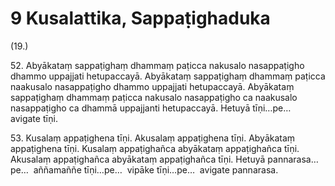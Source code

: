 

# 9 Kusalattika, Sappaṭighaduka


(19.)

52\. Abyākataṃ sappaṭighaṃ dhammaṃ paṭicca nakusalo nasappaṭigho dhammo uppajjati hetupaccayā. Abyākataṃ sappaṭighaṃ dhammaṃ paṭicca naakusalo nasappaṭigho dhammo uppajjati hetupaccayā. Abyākataṃ sappaṭighaṃ dhammaṃ paṭicca nakusalo nasappaṭigho ca naakusalo nasappaṭigho ca dhammā uppajjanti hetupaccayā. Hetuyā tīṇi…pe…  avigate tīṇi.

53\. Kusalaṃ appaṭighena tīṇi. Akusalaṃ appaṭighena tīṇi. Abyākataṃ appaṭighena tīṇi. Kusalaṃ appaṭighañca abyākataṃ appaṭighañca tīṇi. Akusalaṃ appaṭighañca abyākataṃ appaṭighañca tīṇi. Hetuyā pannarasa…pe…  aññamaññe tīṇi…pe…  vipāke tīṇi…pe…  avigate pannarasa.



